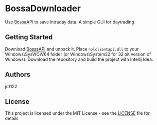 # BossaDownloader

Use [BossaAPI](http://bossa.pl/notowania/narzedzia/bossapi/) to save intraday data. A simple GUI for daytrading.

## Getting Started

Download [BossaAPI](http://bossa.pl/narzedzia/automaty/bossapi/dokumentacja/) and unpack it. Place `nolclientapi.dll` to your Windows\SysWOW64 folder (or Windows\System32 for 32 bit version of Windows). Download the repository and build the project with Intellij Idea.

## Authors

jc1122

## License

This project is licensed under the MIT License - see the [LICENSE](../master/LICENSE) file for details
